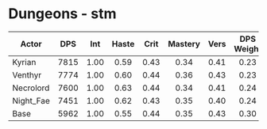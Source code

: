 # Dungeons - stm
| Actor | DPS | Int | Haste | Crit | Mastery | Vers | DPS Weight |
|---|:---:|:---:|:---:|:---:|:---:|:---:|:---:|
|Kyrian|7815|1.00|0.59|0.43|0.34|0.41|0.23|
|Venthyr|7774|1.00|0.60|0.44|0.36|0.43|0.23|
|Necrolord|7600|1.00|0.63|0.44|0.34|0.41|0.24|
|Night_Fae|7451|1.00|0.62|0.43|0.35|0.40|0.24|
|Base|5962|1.00|0.55|0.44|0.35|0.43|0.30|
